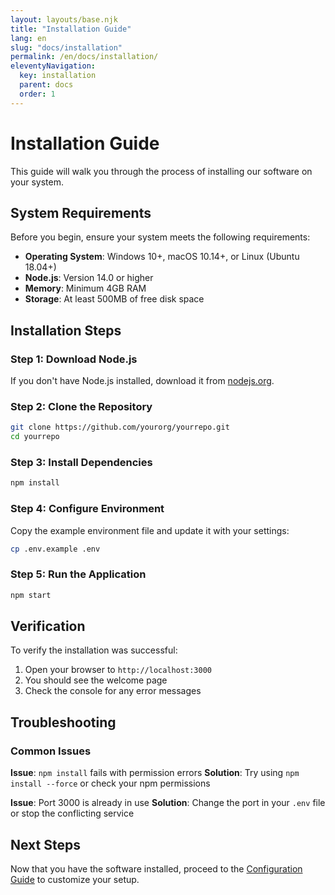 ```yaml
---
layout: layouts/base.njk
title: "Installation Guide"
lang: en
slug: "docs/installation"
permalink: /en/docs/installation/
eleventyNavigation:
  key: installation
  parent: docs
  order: 1
---
```


# Installation Guide

This guide will walk you through the process of installing our software on your system.

## System Requirements

Before you begin, ensure your system meets the following requirements:

- **Operating System**: Windows 10+, macOS 10.14+, or Linux (Ubuntu 18.04+)
- **Node.js**: Version 14.0 or higher
- **Memory**: Minimum 4GB RAM
- **Storage**: At least 500MB of free disk space

## Installation Steps

### Step 1: Download Node.js

If you don't have Node.js installed, download it from [nodejs.org](https://nodejs.org/).

### Step 2: Clone the Repository

```bash
git clone https://github.com/yourorg/yourrepo.git
cd yourrepo
```

### Step 3: Install Dependencies

```bash
npm install
```

### Step 4: Configure Environment

Copy the example environment file and update it with your settings:

```bash
cp .env.example .env
```

### Step 5: Run the Application

```bash
npm start
```

## Verification

To verify the installation was successful:

1. Open your browser to `http://localhost:3000`
2. You should see the welcome page
3. Check the console for any error messages

## Troubleshooting

### Common Issues

**Issue**: `npm install` fails with permission errors
**Solution**: Try using `npm install --force` or check your npm permissions

**Issue**: Port 3000 is already in use
**Solution**: Change the port in your `.env` file or stop the conflicting service

## Next Steps

Now that you have the software installed, proceed to the [Configuration Guide](/en/docs/configuration/) to customize your setup.